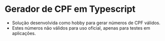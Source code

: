 # Gerador de CPF em Typescript

- Solução desenvolvida como hobby para gerar números de CPF válidos.
- Estes números não válidos para uso oficial, apenas para testes em aplicações.